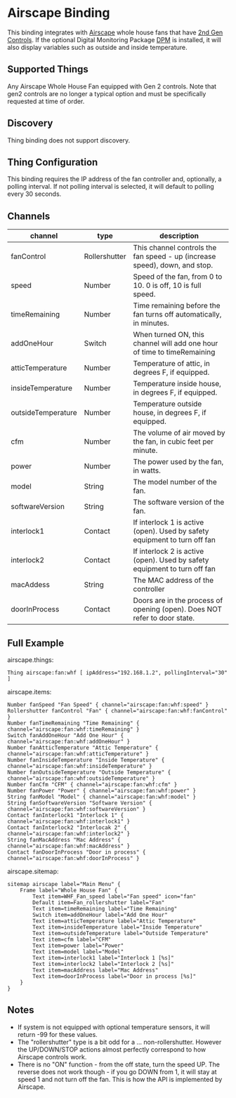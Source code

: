 # Airscape Binding

This binding integrates with [Airscape](https://airscapefans.com) whole house fans that have [2nd Gen Controls](https://blog.airscapefans.com/archives/gen-2-controls-api). If the optional Digital Monitoring Package [DPM](https://cdn.shopify.com/s/files/1/2256/6107/files/Archive_2ND_GEN_RMT_IOM_2015.pdf) is installed, it will also display variables such as outside and inside temperature.

## Supported Things

Any Airscape Whole House Fan equipped with Gen 2 controls. Note that gen2 controls are no longer a typical option and must be specifically requested at time of order.

## Discovery

Thing binding does not support discovery.

## Thing Configuration

This binding requires the IP address of the fan controller and, optionally, a polling interval. If not polling interval is selected, it will default to polling every 30 seconds.

## Channels

| channel            | type          | description                                                                 |
|--------------------|---------------|-----------------------------------------------------------------------------|
| fanControl         | Rollershutter | This channel controls the fan speed - up (increase speed), down, and stop.  |
| speed              | Number        | Speed of the fan, from 0 to 10. 0 is off, 10 is full speed.                 |
| timeRemaining      | Number        | Time remaining before the fan turns off automatically, in minutes.          |
| addOneHour         | Switch        | When turned ON, this channel will add one hour of time to timeRemaining     |
| atticTemperature   | Number        | Temperature of attic, in degrees F, if equipped.                            |
| insideTemperature  | Number        | Temperature inside house, in degrees F, if equipped.                        |
| outsideTemperature | Number        | Temperature outside house, in degrees F, if equipped.                       |
| cfm                | Number        | The volume of air moved by the fan, in cubic feet per minute.               |
| power              | Number        | The power used by the fan, in watts.                                        |
| model              | String        | The model number of the fan.                                                |
| softwareVersion    | String        | The software version of the fan.                                            |
| interlock1         | Contact       | If interlock 1 is active (open). Used by safety equipment to turn off fan   |
| interlock2         | Contact       | If interlock 2 is active (open). Used by safety equipment to turn off fan   |
| macAddess          | String        | The MAC address of the controller                                           |
| doorInProcess      | Contact       | Doors are in the process of opening (open). Does NOT refer to door state.   |

## Full Example

airscape.things:

```
Thing airscape:fan:whf [ ipAddress="192.168.1.2", pollingInterval="30" ]
```

airscape.items:

```
Number fanSpeed "Fan Speed" { channel="airscape:fan:whf:speed" }
Rollershutter fanControl "Fan" { channel="airscape:fan:whf:fanControl" }
Number fanTimeRemaining "Time Remaining" { channel="airscape:fan:whf:timeRemaining" }
Switch fanAddOneHour "Add One Hour" { channel="airscape:fan:whf:addOneHour" }
Number fanAtticTemperature "Attic Temperature" { channel="airscape:fan:whf:atticTemperature" }
Number fanInsideTemperature "Inside Temperature" { channel="airscape:fan:whf:insideTemperature" }
Number fanOutsideTemperature "Outside Temperature" { channel="airscape:fan:whf:outsideTemperature" }
Number fanCfm "CFM" { channel="airscape:fan:whf:cfm" }
Number fanPower "Power" { channel="airscape:fan:whf:power" }
String fanModel "Model" { channel="airscape:fan:whf:model" }
String fanSoftwareVersion "Software Version" { channel="airscape:fan:whf:softwareVersion" }
Contact fanInterlock1 "Interlock 1" { channel="airscape:fan:whf:interlock1" }
Contact fanInterlock2 "Interlocak 2" { channel="airscape:fan:whf:interlock2" }
String fanMacAddress "Mac Address" { channel="airscape:fan:whf:macAddress" }
Contact fanDoorInProcess "Door in process" { channel="airscape:fan:whf:doorInProcess" }
```

airscape.sitemap:

```
sitemap airscape label="Main Menu" {
    Frame label="Whole House Fan" {
		Text item=WHF_Fan_speed label="Fan speed" icon="fan"
		Default item=Fan_rollershutter label="Fan"
		Text item=timeRemaining label="Time Remaining"
		Switch item=addOneHour label="Add One Hour"
		Text item=atticTemperature label="Attic Temperature"
		Text item=insideTemperature label="Inside Temperature"
		Text item=outsideTemperature label="Outside Temperature"
		Text item=cfm label="CFM"
		Text item=power label="Power"
		Text item=model label="Model"
		Text item=interlock1 label="Interlock 1 [%s]"
		Text item=interlock2 label="Interlock 2 [%s]"
		Text item=macAddress label="Mac Address"
		Text item=doorInProcess label="Door in process [%s]"
	}
}
```

## Notes

* If system is not equipped with optional temperature sensors, it will return -99 for these values.
* The "rollershutter" type is a bit odd for a ... non-rollershutter. However the UP/DOWN/STOP actions almost perfectly correspond to how Airscape controls work.
* There is no "ON" function - from the off state, turn the speed UP. The reverse does not work though - if you go DOWN from 1, it will stay at speed 1 and not turn off the fan. This is how the API is implemented by Airscape.
